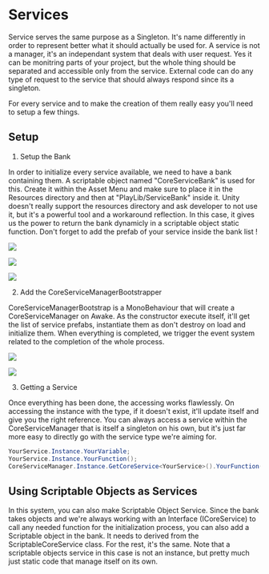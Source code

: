 # Services

Service serves the same purpose as a Singleton. It's name differently in order to represent better what it should actually be used for.
A service is not a manager, it's an independant system that deals with user request. Yes it can be monitring parts of your project, but
the whole thing should be separated and accessible only from the service. External code can do any type of request to the service that
should always respond since its a singleton.

For every service and to make the creation of them really easy you'll need to setup a few things. 

## Setup

1. Setup the Bank

In order to initialize every service available, we need to have a bank containing them. A scriptable object named "CoreServiceBank" is used for this. Create it within the Asset Menu and
make sure to place it in the Resources directory and then at "PlayLib/ServiceBank" inside it. Unity doesn't really support the resources directory and ask developer to not use it, but it's 
a powerful tool and a workaround reflection. In this case, it gives us the power to return the bank dynamicly in a scriptable object static function. Don't forget to add the prefab of your
service inside the bank list !

![](https://github.com/msfredb7/TimeDrifterLab/blob/master/TimeDrifterLab/Assets/Documentation/Images/servicetuto2.png)

![](https://github.com/msfredb7/TimeDrifterLab/blob/master/TimeDrifterLab/Assets/Documentation/Images/servicetuto3.PNG)

![](https://github.com/msfredb7/TimeDrifterLab/blob/master/TimeDrifterLab/Assets/Documentation/Images/servicetuto4.PNG)

2. Add the CoreServiceManagerBootstrapper

CoreServiceManagerBootstrap is a MonoBehaviour that will create a CoreServiceManager on Awake. As the constructor execute itself, it'll get the list of service prefabs, instantiate them as
don't destroy on load and initialize them. When everything is completed, we trigger the event system related to the completion of the whole process.

![](https://github.com/msfredb7/TimeDrifterLab/blob/master/TimeDrifterLab/Assets/Documentation/Image/servicetuto1.PNG)

![](https://github.com/msfredb7/TimeDrifterLab/blob/master/TimeDrifterLab/Assets/Documentation/Images/servicetuto5.PNG)

3. Getting a Service

Once everything has been done, the accessing works flawlessly. On accessing the instance with the type, if it doesn't exist, it'll update itself and give you the right reference. You can always
access a service within the CoreServiceManager that is itself a singleton on his own, but it's just far more easy to directly go with the service type we're aiming for.

```c#
YourService.Instance.YourVariable;
YourService.Instance.YourFunction();
CoreServiceManager.Instance.GetCoreService<YourService>().YourFunction();

```

## Using Scriptable Objects as Services

In this system, you can also make Scriptable Object Service. Since the bank takes objects and we're always working with an Interface (ICoreService) to call any needed function for the initialization process,
you can also add a Scriptable object in the bank. It needs to derived from the ScriptableCoreService class. For the rest, it's the same. Note that a scriptable objects service in this case is not an instance, 
but pretty much just static code that manage itself on its own.
